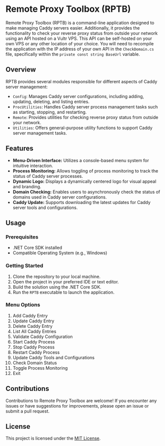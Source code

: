 # Remote Proxy Toolbox (RPTB)

Remote Proxy Toolbox (RPTB) is a command-line application designed to make managing Caddy servers easier. Additionally, it provides the functionality to check your reverse proxy status from outside your network using an API hosted on a Vultr VPS. This API can be self-hosted on your own VPS or any other location of your choice. You will need to recompile the application with the IP address of your own API in the `CheckDomain.cs` file, specifically within the `private const string BaseUrl` variable.

## Overview

RPTB provides several modules responsible for different aspects of Caddy server management:

- `Config`: Manages Caddy server configurations, including adding, updating, deleting, and listing entries.
- `ProcUtilities`: Handles Caddy server process management tasks such as starting, stopping, and restarting.
- `Remote`: Provides utilities for checking reverse proxy status from outside your network.
- `Utilities`: Offers general-purpose utility functions to support Caddy server management tasks.

## Features

- **Menu-Driven Interface:** Utilizes a console-based menu system for intuitive interaction.
- **Process Monitoring:** Allows toggling of process monitoring to track the status of Caddy server processes.
- **Dynamic Logo:** Displays a dynamically centered logo for visual appeal and branding.
- **Domain Checking:** Enables users to asynchronously check the status of domains used in Caddy server configurations.
- **Caddy Update:** Supports downloading the latest updates for Caddy server tools and configurations.

## Usage

### Prerequisites

- .NET Core SDK installed
- Compatible Operating System (e.g., Windows)

### Getting Started

1. Clone the repository to your local machine.
2. Open the project in your preferred IDE or text editor.
3. Build the solution using the .NET Core SDK.
4. Run the `RPTB` executable to launch the application.

### Menu Options

1. Add Caddy Entry
2. Update Caddy Entry
3. Delete Caddy Entry
4. List All Caddy Entries
5. Validate Caddy Configuration
6. Start Caddy Process
7. Stop Caddy Process
8. Restart Caddy Process
9. Update Caddy Tools and Configurations
10. Check Domain Status
11. Toggle Process Monitoring
12. Exit

## Contributions

Contributions to Remote Proxy Toolbox are welcome! If you encounter any issues or have suggestions for improvements, please open an issue or submit a pull request.

## License

This project is licensed under the [MIT License](LICENSE).
